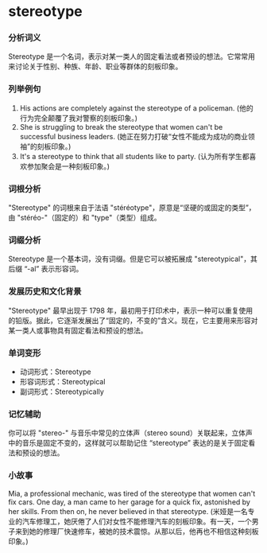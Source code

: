# stereotype

### 分析词义

  

Stereotype 是一个名词，表示对某一类人的固定看法或者预设的想法。它常常用来讨论关于性别、种族、年龄、职业等群体的刻板印象。

  

### 列举例句

  

1.  His actions are completely against the stereotype of a policeman. (他的行为完全颠覆了我对警察的刻板印象。)
2.  She is struggling to break the stereotype that women can't be successful business leaders. (她正在努力打破“女性不能成为成功的商业领袖”的刻板印象。)
3.  It's a stereotype to think that all students like to party. (认为所有学生都喜欢参加聚会是一种刻板印象。)

  

### 词根分析

  

"Stereotype" 的词根来自于法语 "stéréotype"，原意是“坚硬的或固定的类型”，由 "stéréo-"（固定的）和 "type"（类型）组成。

  

### 词缀分析

  

Stereotype 是一个基本词，没有词缀。但是它可以被拓展成 "stereotypical"，其后缀 “-al” 表示形容词。

  

### 发展历史和文化背景

  

"Stereotype" 最早出现于 1798 年，最初用于打印术中，表示一种可以重复使用的铅版。据此，它逐渐发展出了“固定的，不变的”含义。现在，它主要用来形容对某一类人或事物具有固定看法和预设的想法。

  

### 单词变形

  

*   动词形式：Stereotype
*   形容词形式：Stereotypical
*   副词形式：Stereotypically

  

### 记忆辅助

  

你可以将 "stereo-" 与音乐中常见的立体声（stereo sound）关联起来，立体声中的音乐是固定不变的，这样就可以帮助记住 “stereotype” 表达的是关于固定看法和预设的想法。

  

### 小故事

  

Mia, a professional mechanic, was tired of the stereotype that women can't fix cars. One day, a man came to her garage for a quick fix, astonished by her skills. From then on, he never believed in that stereotype. (米娅是一名专业的汽车修理工，她厌倦了人们对女性不能修理汽车的刻板印象。有一天，一个男子来到她的修理厂快速修车，被她的技术震惊。从那以后，他再也不相信这种刻板印象。)
